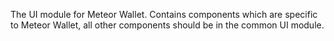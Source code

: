 The UI module for Meteor Wallet. Contains components which are specific to Meteor Wallet, all other components should be in the common UI module.
